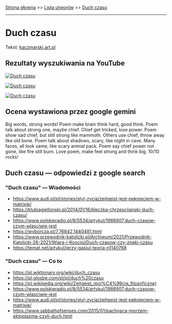[Strona głowna](../index.md) >> [Lista utworów](../list.md) >> [Duch czasu](130.md)

---

# Duch czasu

Tekst: [kaczmarski.art.pl](https://www.kaczmarski.art.pl/tworczosc/wiersze/duch-czasu/)

## Rezultaty wyszukiwania na YouTube

[![Duch czasu](http://img.youtube.com/vi/74vt6G3Tlp4/0.jpg)](https://www.youtube.com/watch?v=74vt6G3Tlp4 "Jacek Kaczmarski - Duch czasu - YouTube")

[![Duch czasu](http://img.youtube.com/vi/j6yHeqQDx9Q/0.jpg)](https://www.youtube.com/watch?v=j6yHeqQDx9Q "Jacek Kaczmarski - Ararat - YouTube")

[![Duch czasu](http://img.youtube.com/vi/KeMiLwyrDEI/0.jpg)](https://www.youtube.com/watch?v=KeMiLwyrDEI "Duch czasu - Jacek Kaczmarski TEKST - YouTube")

## Ocena wystawiona przez google gemini

Big words, strong words! Poem make brain think hard, good think. Poem talk about strong one, maybe chief. Chief get tricked, lose power. Poem show sad chief, but still strong like mammoth. Others use chief, throw away like old bone. Poem talk about shadows, scary, like night in cave. Many faces, all look same, like scary animal pack. Poem say chief power not gone, like fire still burn. Love poem, make feel strong and think big. 10/10 rocks!


## Duch czasu — odpowiedzi z google search

### "Duch czasu" — Wiadomości

 - <https://www.audi.pl/pl/stories/styl-zycia/zeitgeist-jest-peknieciem-w-matrixie/>
 - <https://klubjagiellonski.pl/2014/01/16/kleczka-chrzescijanski-duch-czasu/>
 - <https://www.polskieradio.pl/8/5534/artykul/1988907,duch-czasow-czym-wlasciwie-jest>
 - <https://wyborcza.pl/7,76842,1440481.html>
 - <https://www.przewodnik-katolicki.pl/Archiwum/2021/Przewodnik-Katolicki-26-2021/Wiara-i-Kosciol/Duch-czasow-czy-znaki-czasu>
 - <https://temat.net/artykul/jerzy-gasiul-teoria-n1140768>

### "Duch czasu" — Co to

 - <https://pl.wiktionary.org/wiki/duch_czasu>
 - <https://pl.glosbe.com/pl/pl/duch%20czasu>
 - <https://pl.wikipedia.org/wiki/Zeitgeist_(poj%C4%99cie_filozoficzne)>
 - <https://www.polskieradio.pl/8/5534/artykul/1988907,duch-czasow-czym-wlasciwie-jest>
 - <https://www.audi.pl/pl/stories/styl-zycia/zeitgeist-jest-peknieciem-w-matrixie/>
 - <https://www.sabbathofsenses.com/2015/01/pachnaca-morzem-ektoplazma-czyli-duch.html>


